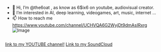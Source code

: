 
- 👋 Hi, I’m @the6oat , as know as 6$ix6 on youtube, audiovisual creator.
- 👀 I’m interested in AI, deep learning, videogames, art, music, internet ...
- 📫 How to reach me https://www.youtube.com/channel/UCHVQA6G2WyjDt9dmAsIRxrg
![Image](src)

## 

[link to my YOUTUBE channel!](https://www.youtube.com/c/MAIKELPFSTHEONEPERREOMEN)
[Link to my SoundCloud](https://soundcloud.com/6six6-thegoat)




